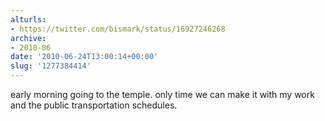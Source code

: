 ```yaml
---
alturls:
- https://twitter.com/bismark/status/16927246268
archive:
- 2010-06
date: '2010-06-24T13:00:14+00:00'
slug: '1277384414'
---
```


early morning going to the temple. only time we can make it with my work and the public transportation schedules.

